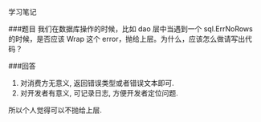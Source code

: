学习笔记

###题目
我们在数据库操作的时候，比如 dao 层中当遇到一个 sql.ErrNoRows 的时候，是否应该 Wrap 这个 error，抛给上层。为什么，应该怎么做请写出代码？

###回答
1. 对消费方无意义, 返回错误类型或者错误文本即可.
2. 对开发者有意义, 可记录日志, 方便开发者定位问题.

所以个人觉得可以不抛给上层.